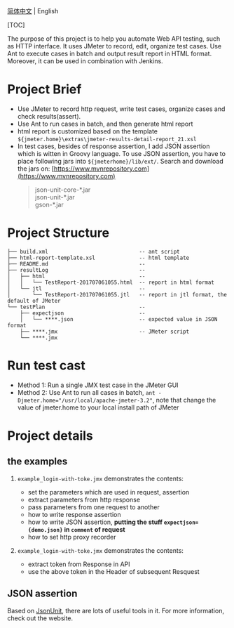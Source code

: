 [简体中文](./README.cn.md) | English

[TOC]

The purpose of this project is to help you automate Web API testing, such as HTTP interface. It uses JMeter to record, edit, organize test cases. Use Ant to execute cases in batch and output result report in HTML format. Moreover, it can be used in combination with Jenkins.


# Project Brief

+ Use JMeter to record http request, write test cases, organize cases and check results(assert).
+ Use Ant to run cases in batch, and then generate html report
+ html report is customized based on the template `${jmeter.home}\extras\jmeter-results-detail-report_21.xsl`
+ In test cases, besides of response assertion, I add JSON assertion which is witten in Groovy language. To use JSON assertion, you have to place following jars into `${jmeterhome}/lib/ext/`. Search and download the jars on: [https://www.mvnrepository.com](https://www.mvnrepository.com)
    > json-unit-core-\*.jar  
    > json-unit-\*.jar  
    > gson-\*.jar


# Project Structure

```
├── build.xml                             -- ant script
├── html-report-template.xsl              -- html template
├── README.md                             -- 
├── resultLog                             -- 
│   ├── html                              -- 
│   │   └── TestReport-201707061055.html  -- report in html format
│   └── jtl                               -- 
│       └── TestReport-201707061055.jtl   -- report in jtl format, the default of JMeter
└── testPlan                              -- 
    ├── expectjson                        -- 
    │   └── ****.json                     -- expected value in JSON format
    ├── ****.jmx                          -- JMeter script
    └── ****.jmx
```


# Run test cast

+ Method 1: Run a single JMX test case in the JMeter GUI
+ Method 2: Use Ant to run all cases in batch, `ant -Djmeter.home="/usr/local/apache-jmeter-3.2"`, note that change the value of jmeter.home to your local install path of JMeter


# Project details

## the examples
1. `example_login-with-toke.jmx` demonstrates the contents:
    + set the parameters which are used in request, assertion
    + extract parameters from http response
    + pass parameters from one request to another
    + how to write response assertion
    + how to write JSON assertion, **putting the stuff `expectjson={demo.json}` in `comment` of request**
    + how to set http proxy recorder

2. `example_login-with-toke.jmx` demonstrates the contents:
    + extract token from Response in API
    + use the above token in the Header of subsequent Resquest


## JSON assertion
Based on [JsonUnit](https://github.com/lukas-krecan/JsonUnit), there are lots of useful tools in it. For more information, check out the website.

